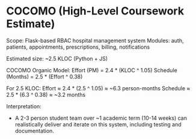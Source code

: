 # COCOMO (High-Level Coursework Estimate)

Scope: Flask-based RBAC hospital management system
Modules: auth, patients, appointments, prescriptions, billing, notifications

Estimated size: ~2.5 KLOC (Python + JS)

COCOMO Organic Model:
Effort (PM) = 2.4 * (KLOC ^ 1.05)
Schedule (Months) = 2.5 * (Effort ^ 0.38)

For 2.5 KLOC:
Effort ≈ 2.4 * (2.5 ^ 1.05) ≈ ~6.3 person-months
Schedule ≈ 2.5 * (6.3 ^ 0.38) ≈ ~3.2 months

Interpretation:
- A 2-3 person student team over ~1 academic term (10-14 weeks)
  can realistically deliver and iterate on this system,
  including testing and documentation.
